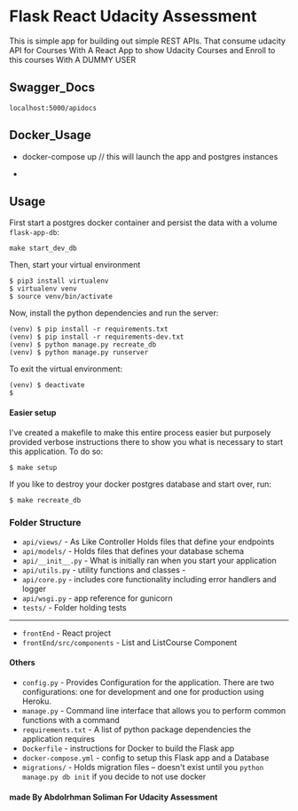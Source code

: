 # Flask React Udacity Assessment

This is simple app for building out simple REST APIs. 
That consume udacity API for Courses 
With A React App to show Udacity Courses and Enroll to this courses
With A DUMMY USER


## Swagger_Docs
```
localhost:5000/apidocs
```


## Docker_Usage
- docker-compose up
// this will launch the app and postgres instances

- 

## Usage

First start a postgres docker container and persist the data with a volume `flask-app-db`:

```
make start_dev_db
```

Then, start your virtual environment

```
$ pip3 install virtualenv
$ virtualenv venv
$ source venv/bin/activate
```
Now, install the python dependencies and run the server:
```
(venv) $ pip install -r requirements.txt
(venv) $ pip install -r requirements-dev.txt
(venv) $ python manage.py recreate_db
(venv) $ python manage.py runserver
```

To exit the virtual environment:
```
(venv) $ deactivate
$
```

#### Easier setup

I've created a makefile to make this entire process easier but purposely provided verbose instructions there to show you what is necessary to start this application. To do so:
```
$ make setup
```

If you like to destroy your docker postgres database and start over, run:
```
$ make recreate_db
```

### Folder Structure

- `api/views/` - As Like Controller Holds files that define your endpoints
- `api/models/` - Holds files that defines your database schema
- `api/__init__.py` - What is initially ran when you start your application
- `api/utils.py` - utility functions and classes -
- `api/core.py` - includes core functionality including error handlers and logger
- `api/wsgi.py` - app reference for gunicorn
- `tests/` - Folder holding tests

--------------
- `frontEnd` - React project 
- `frontEnd/src/components` - List and ListCourse Component

#### Others

- `config.py` - Provides Configuration for the application. There are two configurations: one for development and one for production using Heroku.
- `manage.py` - Command line interface that allows you to perform common functions with a command
- `requirements.txt` - A list of python package dependencies the application requires
- `Dockerfile` - instructions for Docker to build the Flask app
- `docker-compose.yml` - config to setup this Flask app and a Database
- `migrations/` - Holds migration files – doesn't exist until you `python manage.py db init` if you decide to not use docker

#### made By Abdolrhman Soliman For Udacity Assessment